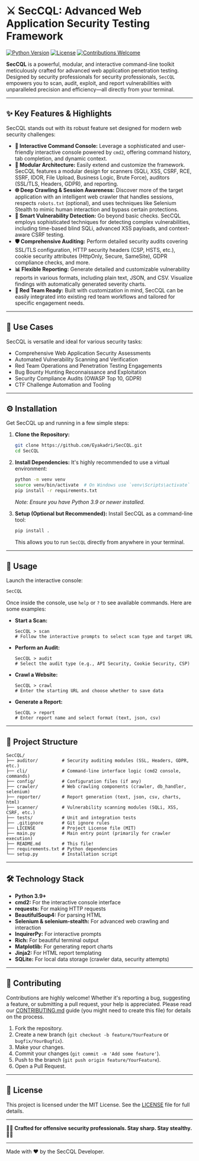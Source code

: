 # ⚔️ SecCQL: Advanced Web Application Security Testing Framework

[![Python Version](https://img.shields.io/badge/Python-3.9%2B-blue.svg)](https://www.python.org/)
[![License](https://img.shields.io/badge/License-MIT-yellow.svg)](https://opensource.org/licenses/MIT)
[![Contributions Welcome](https://img.shields.io/badge/Contributions-Welcome-brightgreen.svg?style=flat)](CONTRIBUTING.md) 

**SecCQL** is a powerful, modular, and interactive command-line toolkit meticulously crafted for advanced web application penetration testing. Designed by security professionals for security professionals, `SecCQL` empowers you to scan, audit, exploit, and report vulnerabilities with unparalleled precision and efficiency—all directly from your terminal.

---

## ✨ Key Features & Highlights

SecCQL stands out with its robust feature set designed for modern web security challenges:

*   **🚀 Interactive Command Console:** Leverage a sophisticated and user-friendly interactive console powered by `cmd2`, offering command history, tab completion, and dynamic context.
*   **🧩 Modular Architecture:** Easily extend and customize the framework. SecCQL features a modular design for scanners (SQLi, XSS, CSRF, RCE, SSRF, IDOR, File Upload, Business Logic, Brute Force), auditors (SSL/TLS, Headers, GDPR), and reporting.
*   **🌐 Deep Crawling & Session Awareness:** Discover more of the target application with an intelligent web crawler that handles sessions, respects `robots.txt` (optional), and uses techniques like Selenium Stealth to mimic human interaction and bypass certain protections.
*   **🧠 Smart Vulnerability Detection:** Go beyond basic checks. SecCQL employs sophisticated techniques for detecting complex vulnerabilities, including time-based blind SQLi, advanced XSS payloads, and context-aware CSRF testing.
*   **🛡️ Comprehensive Auditing:** Perform detailed security audits covering SSL/TLS configuration, HTTP security headers (CSP, HSTS, etc.), cookie security attributes (HttpOnly, Secure, SameSite), GDPR compliance checks, and more.
*   **📊 Flexible Reporting:** Generate detailed and customizable vulnerability reports in various formats, including plain text, JSON, and CSV. Visualize findings with automatically generated severity charts.
*   **🦾 Red Team Ready:** Built with customization in mind, SecCQL can be easily integrated into existing red team workflows and tailored for specific engagement needs.

---

## 🎯 Use Cases

SecCQL is versatile and ideal for various security tasks:

*   Comprehensive Web Application Security Assessments
*   Automated Vulnerability Scanning and Verification
*   Red Team Operations and Penetration Testing Engagements
*   Bug Bounty Hunting Reconnaissance and Exploitation
*   Security Compliance Audits (OWASP Top 10, GDPR)
*   CTF Challenge Automation and Tooling

---

## ⚙️ Installation

Get SecCQL up and running in a few simple steps:

1.  **Clone the Repository:**
    ```bash
    git clone https://github.com/Eyakadri/SecCQL.git
    cd SecCQL
    ```

2.  **Install Dependencies:**
    It's highly recommended to use a virtual environment:
    ```bash
    python -m venv venv
    source venv/bin/activate  # On Windows use `venv\Scripts\activate`
    pip install -r requirements.txt
    ```
    *Note: Ensure you have Python 3.9 or newer installed.* 

3.  **Setup (Optional but Recommended):**
    Install SecCQL as a command-line tool:
    ```bash
    pip install .
    ```
    This allows you to run `SecCQL` directly from anywhere in your terminal.

---

## 🚀 Usage

Launch the interactive console:

```bash
SecCQL
```

Once inside the console, use `help` or `?` to see available commands. Here are some examples:

*   **Start a Scan:**
    ```
    SecCQL > scan
    # Follow the interactive prompts to select scan type and target URL
    ```

*   **Perform an Audit:**
    ```
    SecCQL > audit
    # Select the audit type (e.g., API Security, Cookie Security, CSP)
    ```

*   **Crawl a Website:**
    ```
    SecCQL > crawl
    # Enter the starting URL and choose whether to save data
    ```

*   **Generate a Report:**
    ```
    SecCQL > report
    # Enter report name and select format (text, json, csv)
    ```
---

## 📂 Project Structure

```
SecCQL/
├── auditor/         # Security auditing modules (SSL, Headers, GDPR, etc.)
├── cli/             # Command-line interface logic (cmd2 console, commands)
├── config/          # Configuration files (if any)
├── crawler/         # Web crawling components (crawler, db_handler, selenium)
├── reporter/        # Report generation (text, json, csv, charts, html)
├── scanner/         # Vulnerability scanning modules (SQLi, XSS, CSRF, etc.)
├── tests/           # Unit and integration tests
├── .gitignore       # Git ignore rules
├── LICENSE          # Project License file (MIT)
├── main.py          # Main entry point (primarily for crawler execution)
├── README.md        # This file!
├── requirements.txt # Python dependencies
└── setup.py         # Installation script
```

---

## 🛠️ Technology Stack

*   **Python 3.9+**
*   **cmd2:** For the interactive console interface
*   **requests:** For making HTTP requests
*   **BeautifulSoup4:** For parsing HTML
*   **Selenium & selenium-stealth:** For advanced web crawling and interaction
*   **InquirerPy:** For interactive prompts
*   **Rich:** For beautiful terminal output
*   **Matplotlib:** For generating report charts
*   **Jinja2:** For HTML report templating
*   **SQLite:** For local data storage (crawler data, security attempts)

---

## 🤝 Contributing

Contributions are highly welcome! Whether it's reporting a bug, suggesting a feature, or submitting a pull request, your help is appreciated. Please read our [CONTRIBUTING.md](CONTRIBUTING.md) guide (you might need to create this file) for details on the process.

1.  Fork the repository.
2.  Create a new branch (`git checkout -b feature/YourFeature` or `bugfix/YourBugfix`).
3.  Make your changes.
4.  Commit your changes (`git commit -m 'Add some feature'`).
5.  Push to the branch (`git push origin feature/YourFeature`).
6.  Open a Pull Request.

---

## 📜 License

This project is licensed under the MIT License. See the [LICENSE](LICENSE) file for full details.

---

🧑‍💻 **Crafted for offensive security professionals. Stay sharp. Stay stealthy.** 🧑‍💻

--- 

Made with ❤️ by the SecCQL Developer.
